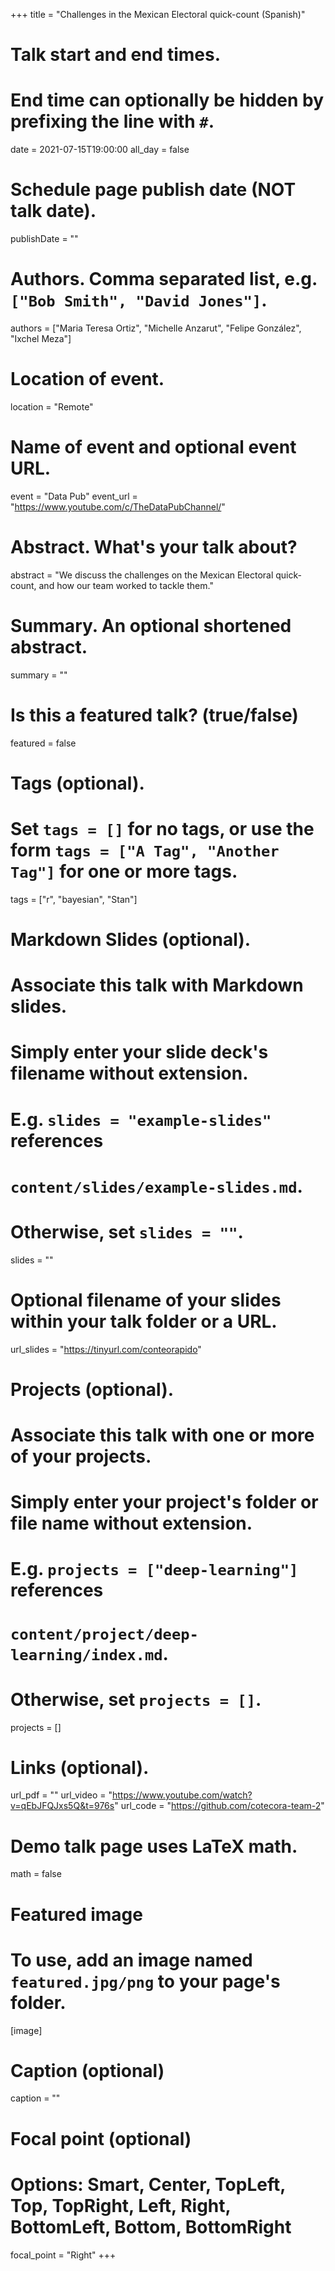 +++
title = "Challenges in the Mexican Electoral quick-count (Spanish)"

# Talk start and end times.
#   End time can optionally be hidden by prefixing the line with `#`.
date = 2021-07-15T19:00:00
all_day = false

# Schedule page publish date (NOT talk date).
publishDate = ""

# Authors. Comma separated list, e.g. `["Bob Smith", "David Jones"]`.
authors = ["Maria Teresa Ortiz", "Michelle Anzarut", "Felipe González", "Ixchel Meza"]

# Location of event.
location = "Remote"

# Name of event and optional event URL.
event = "Data Pub"
event_url = "https://www.youtube.com/c/TheDataPubChannel/"

# Abstract. What's your talk about?
abstract = "We discuss the challenges on the Mexican Electoral quick-count, and how our team worked to tackle them."

# Summary. An optional shortened abstract.
summary = ""

# Is this a featured talk? (true/false)
featured = false

# Tags (optional).
#   Set `tags = []` for no tags, or use the form `tags = ["A Tag", "Another Tag"]` for one or more tags.
tags = ["r", "bayesian", "Stan"]

# Markdown Slides (optional).
#   Associate this talk with Markdown slides.
#   Simply enter your slide deck's filename without extension.
#   E.g. `slides = "example-slides"` references 
#   `content/slides/example-slides.md`.
#   Otherwise, set `slides = ""`.
slides = ""

# Optional filename of your slides within your talk folder or a URL.
url_slides = "https://tinyurl.com/conteorapido"

# Projects (optional).
#   Associate this talk with one or more of your projects.
#   Simply enter your project's folder or file name without extension.
#   E.g. `projects = ["deep-learning"]` references 
#   `content/project/deep-learning/index.md`.
#   Otherwise, set `projects = []`.
projects = []

# Links (optional).
url_pdf = ""
url_video = "https://www.youtube.com/watch?v=qEbJFQJxs5Q&t=976s"
url_code = "https://github.com/cotecora-team-2"

# Demo talk page uses LaTeX math.
math = false

# Featured image
# To use, add an image named `featured.jpg/png` to your page's folder. 
[image]
  # Caption (optional)
  caption = ""

  # Focal point (optional)
  # Options: Smart, Center, TopLeft, Top, TopRight, Left, Right, BottomLeft, Bottom, BottomRight
  focal_point = "Right"
+++
